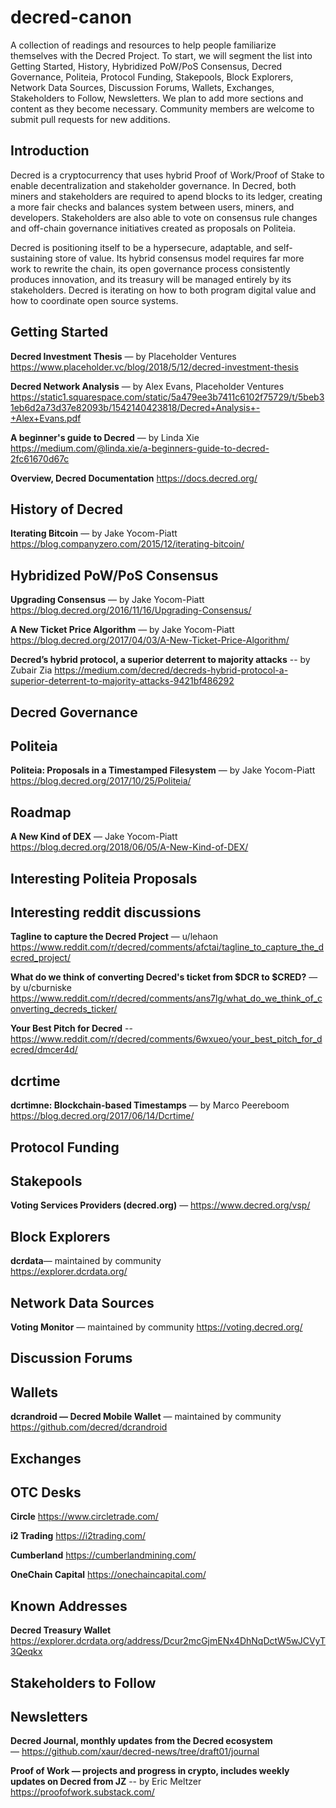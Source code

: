 # decred-canon
A collection of readings and resources to help people familiarize themselves with the Decred Project. To start, we will segment the list into Getting Started, History, Hybridized PoW/PoS Consensus, Decred Governance, Politeia, Protocol Funding, Stakepools, Block Explorers, Network Data Sources, Discussion Forums, Wallets, Exchanges, Stakeholders to Follow, Newsletters. We plan to add more sections and content as they become necessary. Community members are welcome to submit pull requests for new additions. 
## Introduction

Decred is a cryptocurrency that uses hybrid Proof of Work/Proof of Stake to enable decentralization and stakeholder governance. In Decred, both miners and stakeholders are required to apend blocks to its ledger, creating a more fair checks and balances system between users, miners, and developers. Stakeholders are also able to vote on consensus rule changes and off-chain governance initiatives created as proposals on Politeia. 

Decred is positioning itself to be a hypersecure, adaptable, and self-sustaining store of value. Its hybrid consensus model requires far more work to rewrite the chain, its open governance process consistently produces innovation, and its treasury will be managed entirely by its stakeholders. Decred is iterating on how to both program digital value and how to coordinate open source systems. 

## Getting Started

**Decred Investment Thesis** — by Placeholder Ventures
https://www.placeholder.vc/blog/2018/5/12/decred-investment-thesis

**Decred Network Analysis** — by Alex Evans, Placeholder Ventures
https://static1.squarespace.com/static/5a479ee3b7411c6102f75729/t/5beb31eb6d2a73d37e82093b/1542140423818/Decred+Analysis+-+Alex+Evans.pdf

**A beginner's guide to Decred** — by Linda Xie
https://medium.com/@linda.xie/a-beginners-guide-to-decred-2fc61670d67c

**Overview, Decred Documentation**
https://docs.decred.org/


## History of Decred

**Iterating Bitcoin** — by Jake Yocom-Piatt
https://blog.companyzero.com/2015/12/iterating-bitcoin/

## Hybridized PoW/PoS Consensus

**Upgrading Consensus** — by Jake Yocom-Piatt
https://blog.decred.org/2016/11/16/Upgrading-Consensus/

**A New Ticket Price Algorithm** — by Jake Yocom-Piatt
https://blog.decred.org/2017/04/03/A-New-Ticket-Price-Algorithm/

**Decred’s hybrid protocol, a superior deterrent to majority attacks** -- by Zubair Zia
https://medium.com/decred/decreds-hybrid-protocol-a-superior-deterrent-to-majority-attacks-9421bf486292

## Decred Governance
## Politeia

**Politeia: Proposals in a Timestamped Filesystem** — by Jake Yocom-Piatt
https://blog.decred.org/2017/10/25/Politeia/

## Roadmap

**A New Kind of DEX** — Jake Yocom-Piatt
https://blog.decred.org/2018/06/05/A-New-Kind-of-DEX/

## Interesting Politeia Proposals

## Interesting reddit discussions

**Tagline to capture the Decred Project** — u/lehaon
https://www.reddit.com/r/decred/comments/afctai/tagline_to_capture_the_decred_project/

**What do we think of converting Decred's ticket from $DCR to $CRED?** — by u/cburniske
https://www.reddit.com/r/decred/comments/ans7lg/what_do_we_think_of_converting_decreds_ticker/

**Your Best Pitch for Decred** -- 
https://www.reddit.com/r/decred/comments/6wxueo/your_best_pitch_for_decred/dmcer4d/

## dcrtime

**dcrtimne: Blockchain-based Timestamps** — by Marco Peereboom
https://blog.decred.org/2017/06/14/Dcrtime/

## Protocol Funding
## Stakepools

**Voting Services Providers (decred.org)** — https://www.decred.org/vsp/

## Block Explorers

**dcrdata**— maintained by community  
https://explorer.dcrdata.org/

## Network Data Sources

**Voting Monitor** — maintained by community 
https://voting.decred.org/

## Discussion Forums
## Wallets

**dcrandroid — Decred Mobile Wallet** — maintained by community 
https://github.com/decred/dcrandroid

## Exchanges
## OTC Desks

**Circle** https://www.circletrade.com/

**i2 Trading** https://i2trading.com/

**Cumberland** https://cumberlandmining.com/

**OneChain Capital** https://onechaincapital.com/

## Known Addresses

**Decred Treasury Wallet**  
https://explorer.dcrdata.org/address/Dcur2mcGjmENx4DhNqDctW5wJCVyT3Qeqkx

## Stakeholders to Follow
## Newsletters
**Decred Journal, monthly updates from the Decred ecosystem** — https://github.com/xaur/decred-news/tree/draft01/journal

**Proof of Work — projects and progress in crypto, includes weekly updates on Decred from JZ** -- by Eric Meltzer
https://proofofwork.substack.com/
